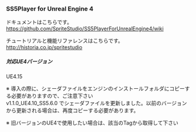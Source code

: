 ### SS5Player for Unreal Engine 4

ドキュメントはこちらです。  
https://github.com/SpriteStudio/SS5PlayerForUnrealEngine4/wiki

チュートリアルと機能リファレンスはこちらです。  
http://historia.co.jp/spritestudio

##### 対応UE4バージョン
UE4.15

※ 導入の際に、シェーダファイルをエンジンのインストールフォルダにコピーする必要がありますので、ご注意下さい  
   v1.1.0_UE4.10_SS5.6.0 でシェーダファイルを更新しました。以前のバージョンから更新される場合は、再度コピーする必要があります。  

※ 旧バージョンのUE4で使用したい場合は、該当のTagから取得して下さい

